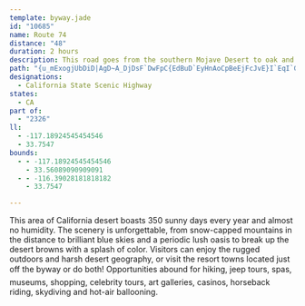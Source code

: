 ```yaml
---
template: byway.jade
id: "10685"
name: Route 74
distance: "48"
duration: 2 hours
description: This road goes from the southern Mojave Desert to oak and pine forests of San Bernardino National Forest. It offers views of the San Jacinto Valley and peaks of the San Jacinto Mountains.
path: "{u_mExogjUbDiD|AgD~A_DjDsF`DwFpC{EdBuD`EyHnAoCpBeEjFcJvE}I`EqI`GiLrCsGKuQSurAUou@?{v@GqXBmZ?yJCkS?yUMaYCyECwGE_IGoF@uBEgHBmC?wCn@}GvBuGpHwT|EwMvDsOt@}HDuEKiWEeEOkLEuPQeROsOk@oWeE_\\yBoLqJuPuCqGaAqFQ}EBcG?sB?_JCgFCaZ?wIB}OCgS?{ECoJE}h@K{u@Ww^_BeKmBaIgJu\\cBcKEkLM_b@DuQIwZIeLEmM?sEAyC?}A?qBEqGIwEDkF?{E?kE?yLAuEC{E?iE?{E?{E?eF?oE?{EBeF?kE?_F?}EEgE@_F?aMA{KQcZAeGG}H?cHC{YEsZ?oQ?qGBgZGgZ?aU@kDAgZKmP?oJ?cCKmXJq\\G}TMgFLaHIyF?mF?kF?kFEgG?{FGyM?}ECmW?yK?gGGkIPmULwSJaBhCwL~FmO|C}ItEoOd@aBXgBt@cClAsDpDyWd@cIh@gFp@iF`DwUJsBfImj@rAiJdByIb@}BzEsQ^gFD_GI_b@QoFG{Mf@iGhB}FDaDa@gBQuDvAcHlAaDlDuD~@mCtBcC`DqAjDuFfCiDx@aBvHoErBw@zJ_FvPgTx@aBh@gCvJuK`C}Bt@gBb@mCQ}Fm@_E?kBR}ANaB`AiCpCqD`CeBbCyCbByDjBwHXyJhBcC|Bi@nBQnBcBXyA?uEu@wK^sCx@uBnBsCfAcAhBYnEyCz@eAn@wBfAuKv@iCzBcEz@iCvAcHl@_BrAyB\\kBgA_CyCOgCgAo@gB?iCpG{Ct@wAD}B_AqF[iDdBwGPsBbAuDz@yGdDiCtAkBh@yCFsBuAeJ~A{CrCyBrC[fBrAp@fCb@`GPrN_@pGb@~CPtG~A|Gp@|Hv@vBxB~Cn@fCNpNhEr@l@iDmAyJd@mE|CeNP}AOqBsA}I`@sBvGt@~ArBzCe@^mC_BiD[mC~F}@`AcFzAeC?eBYyAaB[iBPiB_GH_C^_Cv@_CMaB_CgAiBfAyBm@a@wLz@uDWuC{CgEqD}@mBcE?{AfBeNr@yAPkD~AaCHsBkByDgBaAiF?qA_DSqCv@cIf@gB_@gCgByBsGqE_AaOu@oG|CqFn@wA?mC\\sDe@aFn@wD~EaBf@y@?w@h@kBhA}BI_JbBgBzBeDXgDrAyDxAuCdCyB~O_L~[qTxBsCjBiD`EeLfBeClEgD~CuDfBcBjBsD~AsEzBqKpDqCtAyClBeU~Gq]lCiH~C_GhFcHzAkAvHkElDgCfH_IdJ}KhDaGbAyAhCyFbHkPhL}WhCuDpBwBdFsCdYwGbBOzF_BrFkBbBkAlAw@t{@kt@fj@}r@dSoOjk@kb@vKmH`TuL~N}JpE_Ejb@c^rAqA|GkGdFeErEsDvGiGzTiRlAaAzLcKhLmKnMeLzj@ok@tJaJpHmGbBo@vF{CrOeGlBo@|^sPbFyCxO{GjO{HfFaE|FiGjDuExB{E`HiOdG}OfN{a@~Iyh@jByKn@aD?iD_@qDqAiE}AcCkDsDqBgCSmEl@aDzEmK`AmDNiCs@wSFoM^{LnDqc@t@mXQkE_B{F{GgQ}BqD{@{AaJeLyAmCqAmHKaBs@sDiA_DuDeGoJ}Jq@oAg@gC?gCb@sECyHe@aGyCiKg@oEBaDb@eClAqBzE_EbFaBvBaHD}Dk@gBsCaFMqBrAmRW}HeCiHkAsC?_Dc@{EsAkGeAmC_FgIcEcGcBeEA_EhA{FMmB{ByEaDiL_FaIsAoKu@eDmBaCgCcByC{Jg@wFByE\\aIYoC_AcCuEgJa@gB?wCfAkQByCi@{H_FqUwNgo@wDgU{AeLOmGx@_E@uB}BkH]yCnB_GpAkEt@oFdDqSpAmDl@iESkDy@mDwCqHwB{RiAuEgByDqD}DkHkG_I[wIuFe[_JsJeB_GEwGfA}BUeCaC{EaJoCm@iLt@qD~CmBp@mC?uAe@mBcCMgOqA}BeD_AcEQoKkFcC?wDlBqBHsGaBuBaAeBgCqB_EcCmBmDu@eIO{Bk@_CgDo@eCu@{GqFcJ_ByDmBaHy@gBsCw@{CU{LCsBe@cC}AgBk@wDIwG`GeCR_BYuDyAeHSqBaA{CkDmA_AaMoE{F{GgBk@oDZgBz@mH?eDrB_C?{FqAmDT{@rEp@lBlDxDvAfAvB|B~A|ClDjL?fEi@~AqB^{RkNw@qAmA}Gq@wB{AqBqDiCP}Ff@yARoEj@}BzGoOCsCcAeAwB?gAvB?rFeL~SsBnFyBnBsC`CgAbEsAbBuBk@m@gBh@mCpCgCp@yAl@kHzDkFVeFWmC{@kC{AoAuB?qAdEe@fHmBhB_Df@mArAq@~FmA~AaCm@c@cCh@{A~BeECqBmAiB_BSeF~FgAfAaINmFIcDlJiCjE_@~JmA`CwCvA}BtKcDjG}FtCoEh@kBTmDIwE{@_N_Es|@_WgCu@eSkGsC]uIqCuBYuL}DmGiBmVmHeDgAiDaAiCo@eDgAkGaBwAa@_D{@qDkAsNsDgIyBsB}@_B]uH}BqT{FcE{@{GcCeDqAsJcB"
designations: 
  - California State Scenic Highway
states: 
  - CA
part of: 
  - "2326"
ll: 
  - -117.18924545454546
  - 33.7547
bounds: 
  - - -117.18924545454546
    - 33.56089090909091
  - - -116.39028181818182
    - 33.7547

---
```


This area of California desert boasts 350 sunny days every year and almost no humidity.  The scenery is unforgettable, from snow-capped mountains in the distance to brilliant blue skies and a periodic lush oasis to break up the desert browns with a splash of color.  Visitors can enjoy the rugged outdoors and harsh desert geography, or visit the resort towns located just off the byway or do both!  Opportunities abound for hiking, jeep tours, spas, museums, shopping, celebrity tours, art galleries, casinos, horseback riding, skydiving and hot-air ballooning.